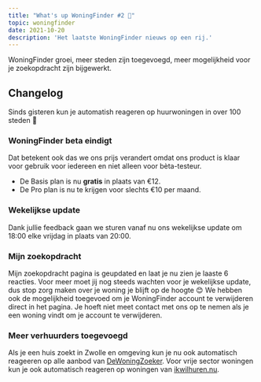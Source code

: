 ```yaml
---
title: "What's up WoningFinder #2 👀"
topic: woningfinder
date: 2021-10-20
description: 'Het laatste WoningFinder nieuws op een rij.'
---
```


WoningFinder groei, meer steden zijn toegevoegd, meer mogelijkheid voor je zoekopdracht zijn bijgewerkt.

## Changelog

Sinds gisteren kun je automatish reageren op huurwoningen in over 100 steden 🎉

### WoningFinder beta eindigt
Dat betekent ook das we ons prijs verandert omdat ons product is klaar voor gebruik voor iedereen en niet alleen voor bèta-testeur.

- De Basis plan is nu **gratis** in plaats van €12.
- De Pro plan is nu te krijgen voor slechts €10 per maand.

### Wekelijkse update
Dank jullie feedback gaan we sturen vanaf nu ons wekelijkse update om 18:00 elke vrijdag in plaats van 20:00.

### Mijn zoekopdracht
Mijn zoekopdracht pagina is geupdated en laat je nu zien je laaste 6 reacties. Voor meer moet jij nog steeds wachten voor je wekelijkse update, dus stop zorg maken over je woning je blijft op de hoogte 😊
We hebben ook de mogelijkheid toegevoed om je WoningFinder account te verwijderen direct in het pagina. Je hoeft niet meet contact met ons op te nemen als je een woning vindt om je account te verwijderen.

### Meer verhuurders toegevoegd
Als je een huis zoekt in Zwolle en omgeving kun je nu ook automatisch reageeren op alle aanbod van [DeWoningZoeker](https://dewoningzoeker.com). Voor vrije sector woningen kun je ook automatisch reageren op woningen van [ikwilhuren.nu](https://ikwilhuren.nu).
